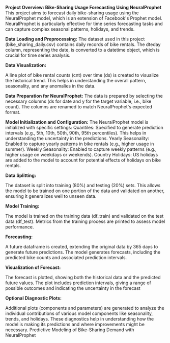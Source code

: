 **Project Overview: Bike-Sharing Usage Forecasting Using NeuralProphet**
This project aims to forecast daily bike-sharing usage using the NeuralProphet model, which is an extension of Facebook's Prophet model. NeuralProphet is particularly effective for time series forecasting tasks and can capture complex seasonal patterns, holidays, and trends.

**Data Loading and Preprocessing:**
The dataset used in this project (bike_sharing_daily.csv) contains daily records of bike rentals.
The dteday column, representing the date, is converted to a datetime object, which is crucial for time series analysis.

**Data Visualization:**

A line plot of bike rental counts (cnt) over time (ds) is created to visualize the historical trend. 
This helps in understanding the overall pattern, seasonality, and any anomalies in the data.

**Data Preparation for NeuralProphet:**
The data is prepared by selecting the necessary columns (ds for date and y for the target variable, i.e., bike count).
The columns are renamed to match NeuralProphet's expected format.

**Model Initialization and Configuration:**
The NeuralProphet model is initialized with specific settings:
Quantiles: Specified to generate prediction intervals (e.g., 5th, 10th, 50th, 90th, 95th percentiles). This helps in understanding the uncertainty in the predictions.
Yearly Seasonality: Enabled to capture yearly patterns in bike rentals (e.g., higher usage in summer).
Weekly Seasonality: Enabled to capture weekly patterns (e.g., higher usage on weekdays or weekends).
Country Holidays: US holidays are added to the model to account for potential effects of holidays on bike rentals.

**Data Splitting:**

The dataset is split into training (80%) and testing (20%) sets.
This allows the model to be trained on one portion of the data and validated on another, ensuring it generalizes well to unseen data.

**Model Training:**

The model is trained on the training data (df_train) and validated on the test data (df_test). 
Metrics from the training process are printed to assess model performance.

**Forecasting:**

A future dataframe is created, extending the original data by 365 days to generate future predictions.
The model generates forecasts, including the predicted bike counts and associated prediction intervals.

**Visualization of Forecast:**

The forecast is plotted, showing both the historical data and the predicted future values. 
The plot includes prediction intervals, giving a range of possible outcomes and indicating the uncertainty in the forecast

**Optional Diagnostic Plots:**

Additional plots (components and parameters) are generated to analyze the individual contributions of various model components like seasonality, trends, and holidays. 
These diagnostics help in understanding how the model is making its predictions and where improvements might be necessary.
Predictive Modeling of Bike-Sharing Demand with NeuralProphet

